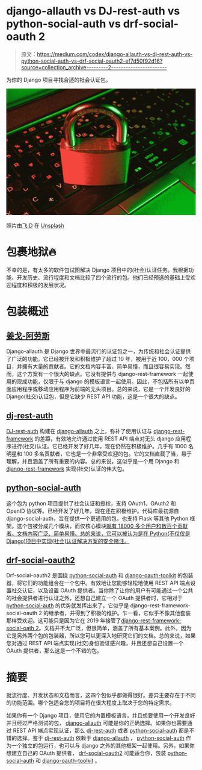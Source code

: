 # django-allauth vs DJ-rest-auth vs python-social-auth vs drf-social-oauth 2

> 原文：<https://medium.com/codex/django-allauth-vs-dj-rest-auth-vs-python-social-auth-vs-drf-social-oauth2-ef7d50f92d16?source=collection_archive---------2----------------------->

为你的 Django 项目寻找合适的社会认证包。

![](img/bf195964f7d2541552c5577d7ea85ed6.png)

照片由[飞:D](https://unsplash.com/@flyd2069?utm_source=medium&utm_medium=referral) 在 [Unsplash](https://unsplash.com?utm_source=medium&utm_medium=referral)

# 包裹地狱🔥

不幸的是，有太多的软件包试图解决 Django 项目中的(社会)认证任务。我根据功能、开发历史、流行程度和文档比较了四个流行的包。他们已经预选的基础上受欢迎程度和积极的发展状况。

# 包装概述

## [姜戈-阿劳斯](https://django-allauth.readthedocs.io/)

Django-allauth 是 Django 世界中最流行的认证包之一，为传统和社会认证提供了广泛的功能。它已经被开发和积极维护了超过 10 年，被用于近 100，000 个项目，并拥有大量的贡献者。它的文档内容丰富、简单易懂，而且很容易实现。然而，这个方案有一个很大的缺点。它没有提供与 django-rest-framework 一起使用的现成功能，仅限于与 django 的模板语言一起使用。因此，不包括所有以单页面应用程序或移动应用程序为前端的无头项目。总的来说，它是一个开发良好的 Django(社交)认证包，但是它缺少 REST API 功能，这是一个很大的缺点。

## [dj-rest-auth](https://dj-rest-auth.readthedocs.io/)

[DJ-rest-auth](https://dj-rest-auth.readthedocs.io/) 构建在 [django-allauth](https://django-allauth.readthedocs.io/) 之上，弥补了使用认证与 [django-rest-framework](https://www.django-rest-framework.org/) 的差距，有效地允许通过使用 REST API 端点对无头 django 应用程序进行(社交)认证。它已经开发了好几年，现在仍然在积极维护。几乎有 1000 名明星和 100 多名贡献者，它也是一个非常受欢迎的包。它的文档直截了当，易于理解，并且涵盖了所有重要的内容。总的来说，这似乎是一个用 Django 和 [django-rest-framework](https://www.django-rest-framework.org/) 实现(社交)认证的伟大包。

## [python-social-auth](https://python-social-auth.readthedocs.io/)

这个包为 python 项目提供了社会认证和授权，支持 OAuth1、OAuth2 和 OpenID 协议等。已经开发了好几年，现在还在积极维护。代码库最初源自 django-social-auth，旨在提供一个更通用的包，也支持 Flask 等其他 Python 框架。这个包被分成几个模块，而仅核心模块[就有 18000 多个用户和数百个贡献者。文档内容广泛、简单易懂。总的来说，它可以被认为是在 Python(不仅仅是 Django)项目中实现(社会)认证解决方案的安全赌注。](https://github.com/python-social-auth/social-core)

## [drf-social-oauth2](https://github.com/wagnerdelima/drf-social-oauth2)

Drf-social-oauth2 是围绕 [python-social-auth](https://python-social-auth.readthedocs.io/) 和 [django-oauth-toolkit](https://django-oauth-toolkit.readthedocs.io/) 的包装器，将它们的功能组合在一个包中。有效地让您能够轻松地使用 REST API 端点设置社交认证，以及设置 OAuth 提供者。当你除了让你的用户有可能通过一个公共的社会提供者进行认证之外，还想自己建立一个 OAuth 提供者时，它相对于 [python-social-auth](https://python-social-auth.readthedocs.io/) 的优势就发挥出来了。它似乎是 django-rest-framework-social-oauth 2 的继承者，并得到了积极的维护。乍一看，它似乎不像其他套装那样受欢迎。这可能只是因为它在 2019 年接管了[django-rest-framework-social-oath 2](https://github.com/RealmTeam/django-rest-framework-social-oauth2)。文档并不太广泛，但很简单，涵盖了所有基本案例。此外，因为它是另外两个包的包装器，所以您可以更深入地研究它们的文档。总的来说，如果您对通过 REST API 端点实现(社交)身份验证感兴趣，并且还想自己设置一个 OAuth 提供者，那么这是一个不错的包。

# 摘要

就流行度、开发状态和文档而言，这四个包似乎都做得很好。差异主要存在于不同的功能范围。哪个包适合您的项目将在很大程度上取决于您的特定需求。

如果你有一个 Django 项目，使用它的内置模板语言，并且想要使用一个开发良好并且经过严格测试的包， [django-allauth](https://django-allauth.readthedocs.io/) 可能是你的正确选择。如果你也需要通过 REST API 端点实现认证，那么 [dj-rest-auth](https://dj-rest-auth.readthedocs.io/) 或者 [python-social-auth](https://python-social-auth.readthedocs.io/) 都是不错的选择。鉴于 [dj-rest-auth](https://dj-rest-auth.readthedocs.io/) 依赖于 [django-allauth](https://django-allauth.readthedocs.io/) ， [python-social-auth](https://python-social-auth.readthedocs.io/) 作为一个独立的包运行，也可以与 django 之外的其他框架一起使用。另外，如果你想建立自己的 OAuth 提供者， [drf-social-oauth2](https://github.com/wagnerdelima/drf-social-oauth2) 可能适合你，包装 [python-social-auth](https://python-social-auth.readthedocs.io/) 和 [django-oauth-toolkit](https://django-oauth-toolkit.readthedocs.io/) 。